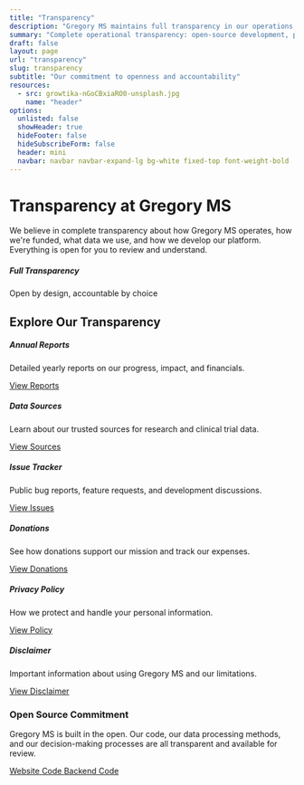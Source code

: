 ```yaml
---
title: "Transparency"
description: "Gregory MS maintains full transparency in our operations, funding, data sources, and development process. Explore our commitment to openness."
summary: "Complete operational transparency: open-source development, public funding records, data source transparency, annual reports, privacy protection, community accountability."
draft: false
layout: page
url: "transparency"
slug: transparency
subtitle: "Our commitment to openness and accountability"
resources:
  - src: growtika-nGoCBxiaRO0-unsplash.jpg
    name: "header"
options:
  unlisted: false
  showHeader: true
  hideFooter: false
  hideSubscribeForm: false
  header: mini
  navbar: navbar navbar-expand-lg bg-white fixed-top font-weight-bold
---
```



<div class="container-fluid">
	<div class="row justify-content-center mt-5 mb-5 p-md-5">
		<div class="col-lg-10">
			<!-- Header Section -->
			<div class="row mb-5">
				<div class="col-md-8">
					<h1 class="display-4 font-weight-bold">Transparency at Gregory MS</h1>
					<p class="lead">We believe in complete transparency about how Gregory MS operates, how we're funded, what data we use, and how we develop our platform. Everything is open for you to review and understand.</p>
				</div>
				<div class="col-md-4 text-center">
					<div class="bg-light rounded p-4">
						<i class="fas fa-eye text-primary" style="font-size: 3rem;"></i>
						<h5 class="mt-3">Full Transparency</h5>
						<p class="small text-muted">Open by design, accountable by choice</p>
					</div>
				</div>
			</div>
			<!-- Transparency Sections -->
			<div class="row">
				<div class="col-12">
					<h2 class="h4 mb-4">Explore Our Transparency</h2>
					<div class="row g-4">
						<div class="col-md-6 col-lg-4">
							<div class="card h-100 border-0 shadow-sm">
								<div class="card-body text-center p-4">
									<i class="fas fa-chart-line text-primary mb-3" style="font-size: 2.5rem;"></i>
									<h5 class="card-title">Annual Reports</h5>
									<p class="card-text text-muted">Detailed yearly reports on our progress, impact, and financials.</p>
									<a href="/transparency/annual-reports/" class="btn btn-outline-primary btn-sm stretched-link">View Reports</a>
								</div>
							</div>
						</div>
						<div class="col-md-6 col-lg-4">
							<div class="card h-100 border-0 shadow-sm">
								<div class="card-body text-center p-4">
									<i class="fas fa-database text-success mb-3" style="font-size: 2.5rem;"></i>
									<h5 class="card-title">Data Sources</h5>
									<p class="card-text text-muted">Learn about our trusted sources for research and clinical trial data.</p>
									<a href="/transparency/data-sources/" class="btn btn-outline-success btn-sm stretched-link">View Sources</a>
								</div>
							</div>
						</div>
						<div class="col-md-6 col-lg-4">
							<div class="card h-100 border-0 shadow-sm">
								<div class="card-body text-center p-4">
									<i class="fab fa-github text-dark mb-3" style="font-size: 2.5rem;"></i>
									<h5 class="card-title">Issue Tracker</h5>
									<p class="card-text text-muted">Public bug reports, feature requests, and development discussions.</p>
									<a href="/transparency/issue-tracker/" class="btn btn-outline-dark btn-sm stretched-link">View Issues</a>
								</div>
							</div>
						</div>
						<div class="col-md-6 col-lg-4">
							<div class="card h-100 border-0 shadow-sm">
								<div class="card-body text-center p-4">
									<i class="fas fa-heart text-danger mb-3" style="font-size: 2.5rem;"></i>
									<h5 class="card-title">Donations</h5>
									<p class="card-text text-muted">See how donations support our mission and track our expenses.</p>
									<a href="/transparency/donations/" class="btn btn-outline-danger btn-sm stretched-link">View Donations</a>
								</div>
							</div>
						</div>
						<div class="col-md-6 col-lg-4">
							<div class="card h-100 border-0 shadow-sm">
								<div class="card-body text-center p-4">
									<i class="fas fa-shield-alt text-info mb-3" style="font-size: 2.5rem;"></i>
									<h5 class="card-title">Privacy Policy</h5>
									<p class="card-text text-muted">How we protect and handle your personal information.</p>
									<a href="/transparency/privacy-policy/" class="btn btn-outline-info btn-sm stretched-link">View Policy</a>
								</div>
							</div>
						</div>
						<div class="col-md-6 col-lg-4">
							<div class="card h-100 border-0 shadow-sm">
								<div class="card-body text-center p-4">
									<i class="fas fa-exclamation-triangle text-warning mb-3" style="font-size: 2.5rem;"></i>
									<h5 class="card-title">Disclaimer</h5>
									<p class="card-text text-muted">Important information about using Gregory MS and our limitations.</p>
									<a href="/transparency/disclaimer/" class="btn btn-outline-warning btn-sm stretched-link">View Disclaimer</a>
								</div>
							</div>
						</div>
					</div>
				</div>
			</div>
			<!-- Open Source Commitment -->
			<div class="row mt-5">
				<div class="col-12">
					<div class="card border-0 bg-primary text-white">
						<div class="card-body py-5">
							<div class="text-center">
								<h3 class="h4 mb-4">
									<i class="fas fa-code me-2"></i>
									Open Source Commitment
								</h3>
								<p class="mb-4">Gregory MS is built in the open. Our code, our data processing methods, and our decision-making processes are all transparent and available for review.</p>
								<div class="d-flex justify-content-center gap-3 flex-wrap">
									<a href="https://github.com/Human-Singularity/gregory-ms-website" 
									   class="btn btn-light"
									   target="_blank" 
									   rel="noopener noreferrer">
										<i class="fab fa-github me-1"></i>
										Website Code
									</a>
									<a href="https://github.com/brunoamaral/gregory" 
									   class="btn btn-outline-light"
									   target="_blank" 
									   rel="noopener noreferrer">
										<i class="fab fa-github me-1"></i>
										Backend Code
									</a>
								</div>
							</div>
						</div>
					</div>
				</div>
			</div>
		</div>
	</div>
</div>
